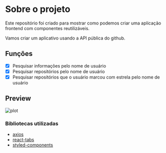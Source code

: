 # Sobre o projeto

Este repositório foi criado para mostrar como podemos criar uma aplicação frontend com componentes reutilizáveis.

Vamos criar um aplicativo usando a API pública do github.

## Funções

- [x] Pesquisar informações pelo nome de usuário
- [x] Pesquisar repositórios pelo nome de usuário
- [x] Pesquisar repositórios que o usuário marcou com estrela pelo nome de usuário

## Preview

![plot](./image/snapshot-1.png)

### Bibliotecas utilizadas

- [axios](https://www.npmjs.com/package/axios)
- [react-tabs](https://www.npmjs.com/package/react-tabs)
- [styled-components](https://styled-components.com/)


